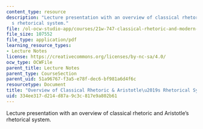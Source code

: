 ```yaml
---
content_type: resource
description: "Lecture presentation with an overview of classical rhetoric and Aristotle\u2019\
  s rhetorical system."
file: /ol-ocw-studio-app/courses/21w-747-classical-rhetoric-and-modern-political-discourse-fall-2009/334ee317d214d87a9c3c817e9a802b61_MIT21W_747_01F09_lec03.pdf
file_size: 107552
file_type: application/pdf
learning_resource_types:
- Lecture Notes
license: https://creativecommons.org/licenses/by-nc-sa/4.0/
ocw_type: OCWFile
parent_title: Lecture Notes
parent_type: CourseSection
parent_uid: 51a96767-f3a5-e78f-dec6-bf981a6d4f6c
resourcetype: Document
title: "Overview of Classical Rhetoric & Aristotle\u2019s Rhetorical System"
uid: 334ee317-d214-d87a-9c3c-817e9a802b61
---
```

Lecture presentation with an overview of classical rhetoric and Aristotle’s rhetorical system.